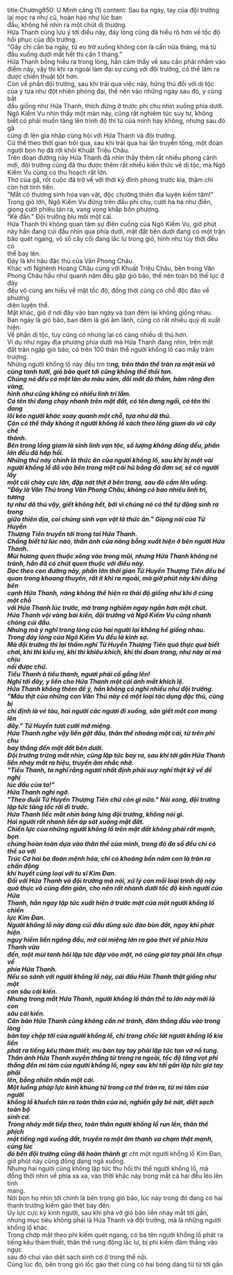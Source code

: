 title:Chương850: U Minh cảng (1)
content:
Sau ba ngày, tay của đội trưởng lại mọc ra như cũ, hoàn hảo như lúc ban<br>đầu, không hề nhìn ra một chút dị thường.<br>Hứa Thanh cũng lưu ý tới điều này, đáy lòng cũng đã hiểu rõ hơn về tốc độ<br>hồi phục của đội trưởng.<br>"Gãy chi cần ba ngày, từ eo trở xuống không còn là cần nửa tháng, mà từ<br>đầu xuống dưới mất hết thì cần 1 tháng."<br>Hứa Thanh bỗng hiểu ra trong lòng, hắn cảm thấy về sau cần phải nhắm vào<br>điểm này, vậy thì khi ra ngoài làm đại sự cùng với đội trưởng, có thể làm ra<br>được chiến thuật tốt hơn.<br>Còn về phần đội trưởng, sau khi trải qua việc này, hứng thú đối với dị tộc<br>của y tựa như đột nhiên phóng đại, thế nên vào những ngày sau đó, y cũng bắt<br>đầu giống như Hứa Thanh, thích đứng ở trước phi chu nhìn xuống phía dưới.<br>Ngô Kiếm Vu nhìn thấy một màn này, cũng rất nghiêm túc suy tư, không<br>biết có phải muốn tăng lên trình độ thi từ của mình hay không, nhưng sau đó gã<br>cũng đi lên gia nhập cùng hội với Hứa Thanh và đội trưởng.<br>Cứ thế theo thời gian trôi qua, sau khi trải qua hai lần truyền tống, một đoàn<br>người bọn họ đã rời khỏi Khuất Triệu Châu.<br>Trên đoạn đường này Hứa Thanh đã nhìn thấy thêm rất nhiều phong cảnh<br>mới, đội trưởng cũng đã thu được thêm rất nhiều kiến thức về dị tộc, mà Ngô<br>Kiếm Vu cũng có thu hoạch rất lớn.<br>Thơ của gã, rốt cuộc đã trở về với thời kỳ đỉnh phong trước kia, thậm chí<br>còn hơi tinh tiến.<br>"Mắt có thương sinh hóa vạn vật, độc chưởng thiên địa luyện kiếm tâm!"<br>Trong gió lớn, Ngô Kiếm Vu đứng trên đầu phi chu, cười ha ha như điên,<br>giọng cười phiêu tán ra, vang vọng khắp bốn phương.<br>"Kẻ đần." Đội trưởng bĩu môi một cái.<br>Hứa Thanh thì không quan tâm sự điên cuồng của Ngô Kiếm Vu, giờ phút<br>này hắn đang cúi đầu nhìn qua phía dưới, mặt đất bên dưới đang có một trận<br>bão quét ngang, vô số cây cối đang lắc lư trong gió, hình như tùy thời đều có<br>thể bay lên.<br>Đây là khí hậu đặc thù của Vân Phong Châu.<br>Khác với Nghênh Hoàng Châu cùng với Khuất Triệu Châu, bên trong Vân<br>Phong Châu hầu như quanh năm đều gặp gió bão, thế nên toàn bộ thế lực ở đây<br>đều vô cùng am hiểu về mặt tốc độ, đồng thời cũng có chỗ độc đáo về phương<br>diện luyện thể.<br>Mặt khác, gió ở nơi đây vào ban ngày và ban đêm lại không giống nhau.<br>Ban ngày là gió bão, ban đêm là gió âm lãnh, cũng có rất nhiều quỷ dị xuất<br>hiện.<br>Về phần dị tộc, tuy cũng có nhưng lại có càng nhiều dị thú hơn.<br>Ví dụ như ngay địa phương phía dưới mà Hứa Thanh đang nhìn, trên mặt<br>đất tràn ngập gió bão, có trên 100 thân thể người khổng lồ cao mấy trăm trượng.<br>Những người khổng lồ này đều tr*n tr**ng, trên thân thể tràn ra một mùi vô<br>cùng tanh tưởi, gió bão quét tới cũng không thể thổi tan.<br>Chúng nó đều có một làn da màu xám, đôi mắt đỏ thẫm, hàm răng đen vàng,<br>hình như cũng không có nhiều linh trí lắm.<br>Có tên thì đang chạy nhanh trên mặt đất, có tên đang ngồi, có tên thì đang<br>lôi kéo người khác xoay quanh một chỗ, tựa như dã thú.<br>Còn có thể thấy không ít người khổng lồ xách theo lồng giam do vỏ cây chế<br>thành.<br>Bên trong lồng giam là sinh linh vạn tộc, số lượng không đồng đều, phần<br>lớn đều đã hấp hối.<br>Những thứ này chính là thức ăn của người khổng lồ, sau khi bị một vài<br>người khổng lồ đổ vào bên trong một cái hũ bằng đá đơn sơ, sẽ có người lấy<br>một cái chày cực lớn, đập nát thịt ở bên trong, sau đó cầm lên uống.<br>"Đây là Vân Thú trong Vân Phong Châu, không có bao nhiêu linh trí, tương<br>tự như dã thú vậy, giết không hết, bởi vì chúng nó có thể tự động sinh ra trong<br>giữa thiên địa, coi chúng sinh vạn vật là thức ăn." Giọng nói của Tử Huyền<br>Thượng Tiên truyền tới trong tai Hứa Thanh.<br>Chẳng biết từ lúc nào, thân ảnh của nàng bỗng xuất hiện ở bên người Hứa<br>Thanh.<br>Mùi hương quen thuộc xông vào trong mũi, nhưng Hứa Thanh không né<br>tránh, hắn đã có chút quen thuộc với điều này.<br>Dọc theo con đường này, phần lớn thời gian Tử Huyền Thượng Tiên đều bế<br>quan trong khoang thuyền, rất ít khi ra ngoài, mà giờ phút này khi đứng bên<br>cạnh Hứa Thanh, nàng không thể hiện ra thái độ giống như khi ở cùng một chỗ<br>với Hứa Thanh lúc trước, mà trang nghiêm ngay ngắn hơn một chút.<br>Hứa Thanh vội vàng bái kiến, đội trưởng và Ngô Kiếm Vu cũng nhanh<br>chóng cúi đầu.<br>Nhưng mà ý nghĩ trong lòng của hai người lại không hề giống nhau.<br>Trong đáy lòng của Ngô Kiếm Vu đều là kính sợ.<br>Mà đội trưởng thì lại thầm nghĩ Tử Huyền Thượng Tiên quả thực quá biết<br>chơi, khi thì kiều mị, khi thì khiêu khích, khi thì đoan trang, như này ai mà chịu<br>nổi được chứ.<br>Tiểu Thanh à tiểu thanh, ngươi phải cố gắng lên!<br>Nghĩ tới đây, y liền cho Hứa Thanh một cái ánh mắt khích lệ.<br>Hứa Thanh không thèm để ý, hắn không có nghĩ nhiều như đội trưởng.<br>"Máu thịt của những con Vân Thú này có một loại tác dụng đặc thù, cũng bị<br>chỉ định là vé tàu, hai người các ngươi đi xuống, săn giết một con mang lên<br>đây." Tử Huyền tươi cười mở miệng.<br>Hứa Thanh nghe vậy liền gật đầu, thân thể nhoáng một cái, từ trên phi chu<br>bay thẳng đến mặt đất bên dưới.<br>Đội trưởng trừng mắt nhìn, cũng lập tức bay ra, sau khi tới gần Hứa Thanh<br>liền nháy mắt ra hiệu, truyền âm nhắc nhở.<br>"Tiểu Thanh, ta nghĩ rằng ngươi nhất định phải suy nghĩ thật kỹ về đề nghị<br>lúc đầu của ta!"<br>Hứa Thanh nghi ngờ.<br>"Theo đuổi Tử Huyền Thượng Tiên chứ còn gì nữa." Nói xong, đội trưởng<br>lập tức tăng tốc rời đi trước.<br>Hứa Thanh liếc mắt nhìn bóng lưng đội trưởng, không nói gì.<br>Hai người rất nhanh liền áp sát xuống mặt đất.<br>Chiến lực của những người khổng lồ trên mặt đất không phải rất mạnh, bọn<br>chúng hoàn toàn dựa vào thân thể của mình, trong đó đa số đều chỉ có thể so với<br>Trúc Cơ hai ba đoàn mệnh hỏa, chỉ có khoảng bốn năm con là tràn ra chấn động<br>khí huyết cùng loại với tu sĩ Kim Đan.<br>Đối với Hứa Thanh và đội trưởng mà nói, xử lý con mồi loại trình độ này<br>quả thực vô cùng đơn giản, cho nên rất nhanh dưới tốc độ kinh người của Hứa<br>Thanh, hắn ngay lập tức xuất hiện ở trước mặt của một người khổng lồ chiến<br>lực Kim Đan.<br>Người khổng lồ này đang cúi đầu dùng sức đào bùn đất, ngay khi phát hiện<br>nguy hiểm liền ngẩng đầu, mở cái miệng lớn ra gào thét về phía Hứa Thanh vừa<br>đến, một mùi tanh hôi lập tức đập vào mặt, nó cũng giơ tay phải lên chụp về<br>phía Hứa Thanh.<br>Nếu so sánh với người khổng lồ này, cái đầu Hứa Thanh thật giống như một<br>con sâu cái kiến.<br>Nhưng trong mắt Hứa Thanh, người khổng lồ thân thể to lớn này mới là con<br>sâu cái kiến.<br>Căn bản Hứa Thanh cũng không cần né tránh, đâm thẳng đầu vào trong lòng<br>bàn tay chộp tới của người khổng lồ, chỉ trong chốc lát người khổng lồ kia liền<br>phát ra tiếng kêu thảm thiết, mu bàn tay tay phải lập tức tan vỡ nổ tung.<br>Thân ảnh Hứa Thanh xuyên thẳng từ trong ra ngoài, tốc độ tăng vọt phi<br>thẳng đến mi tâm của người khổng lồ, ngay sau khi tới gần lập tức giơ tay phải<br>lên, bỗng nhiên nhấn một cái.<br>Một luồng pháp lực kinh khủng từ trong cơ thể tràn ra, từ mi tâm của người<br>khổng lồ khuếch tán ra toàn thân của nó, nghiền gẫy bẻ nát, diệt sạch toàn bộ<br>sinh cơ.<br>Trong nháy mắt tiếp theo, toàn thân người khổng lồ run lên, thân thể phịch<br>một tiếng ngã xuống đất, truyền ra một âm thanh va chạm thật mạnh, cùng lúc<br>đó bên đội trưởng cũng đã hoàn thành g**t ch*t một người khổng lồ Kim Đan,<br>giờ phút này cũng đồng dạng ngã xuống.<br>Nhưng hai người cũng không lập tức thu hồi thi thể người khổng lồ, mà<br>đồng thời nhìn về phía xa xa, vào thời khắc này trong mắt cả hai đều léo lên tinh<br>mang.<br>Nơi bọn họ nhìn tới chính là bên trong gió bão, lúc này trong đó đang có hai<br>thanh trường kiếm gào thét bay đến.<br>Uy lực cực kỳ kinh người, sau khi phá vỡ gió bão liền nháy mắt tới gần,<br>nhưng mục tiêu không phải là Hứa Thanh và đội trưởng, mà là những người<br>khổng lồ khác.<br>Trong chớp mắt theo phi kiếm quét ngang, có ba tên người khổng lồ phát ra<br>tiếng kêu thảm thiết, thân thể rung động lắc lư, bị phi kiếm đâm thẳng vào ngực<br>sau đó chui vào diệt sạch sinh cơ ở trong thể nội.<br>Cùng lúc đó, bên trong gió lốc gào thét cũng có hai bóng dáng từ từ tới gần